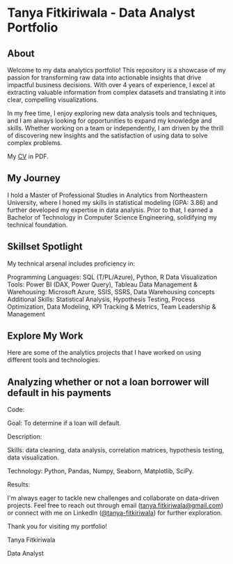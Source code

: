 # Tanya Fitkiriwala - Data Analyst Portfolio
## About

Welcome to my data analytics portfolio! This repository is a showcase of my passion for transforming raw data into actionable insights that drive impactful business decisions.  With over 4 years of experience, I excel at extracting valuable information from complex datasets and translating it into clear, compelling visualizations.

In my free time, I enjoy exploring new data analysis tools and techniques, and I am always looking for opportunities to expand my knowledge and skills. Whether working on a team or independently, I am driven by the thrill of discovering new insights and the satisfaction of using data to solve complex problems.

My [CV](https://github.com/user-attachments/files/16435866/CV.pdf) in PDF.

## My Journey

I hold a Master of Professional Studies in Analytics from Northeastern University, where I honed my skills in statistical modeling (GPA: 3.86) and further developed my expertise in data analysis. Prior to that, I earned a Bachelor of Technology in Computer Science Engineering, solidifying my technical foundation.

## Skillset Spotlight

My technical arsenal includes proficiency in:

Programming Languages: SQL (T/PL/Azure), Python, R
Data Visualization Tools: Power BI (DAX, Power Query), Tableau
Data Management & Warehousing: Microsoft Azure, SSIS, SSRS, Data Warehousing concepts
Additional Skills: Statistical Analysis, Hypothesis Testing, Process Optimization, Data Modeling, KPI Tracking & Metrics, Team Leadership & Management

## Explore My Work

Here are some of the analytics projects that I have worked on using different tools and technologies.

## Analyzing whether or not a loan borrower will default in his payments
Code:

Goal: To determine if a loan will default.

Description: 

Skills: data cleaning, data analysis, correlation matrices, hypothesis testing, data visualization.

Technology: Python, Pandas, Numpy, Seaborn, Matplotlib, SciPy.

Results: 





I'm always eager to tackle new challenges and collaborate on data-driven projects. Feel free to reach out through email (tanya.fitkiriwala@gmail.com) or connect with me on LinkedIn ([@tanya-fitkiriwala](https://www.linkedin.com/in/tanya-fitkiriwala/)) for further exploration.

Thank you for visiting my portfolio!

Tanya Fitkiriwala

Data Analyst
